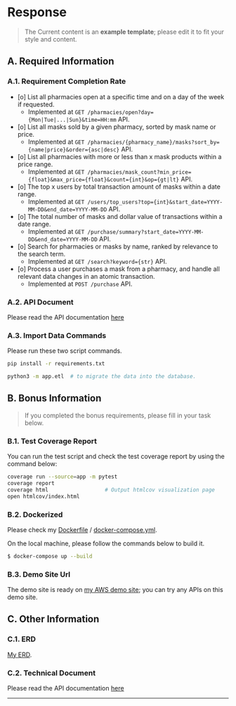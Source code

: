 # Response
> The Current content is an **example template**; please edit it to fit your style and content.
## A. Required Information
### A.1. Requirement Completion Rate
- [o] List all pharmacies open at a specific time and on a day of the week if requested.
  - Implemented at `GET /pharmacies/open?day={Mon|Tue|...|Sun}&time=HH:mm` API.
- [o] List all masks sold by a given pharmacy, sorted by mask name or price.
  - Implemented at `GET /pharmacies/{pharmacy_name}/masks?sort_by={name|price}&order={asc|desc}` API.
- [o] List all pharmacies with more or less than x mask products within a price range.
  - Implemented at `GET /pharmacies/mask_count?min_price={float}&max_price={float}&count={int}&op={gt|lt}` API.
- [o] The top x users by total transaction amount of masks within a date range.
  - Implemented at `GET /users/top_users?top={int}&start_date=YYYY-MM-DD&end_date=YYYY-MM-DD` API.
- [o] The total number of masks and dollar value of transactions within a date range.
  - Implemented at `GET /purchase/summary?start_date=YYYY-MM-DD&end_date=YYYY-MM-DD` API.
- [o] Search for pharmacies or masks by name, ranked by relevance to the search term.
  - Implemented at `GET /search?keyword={str}` API.
- [o] Process a user purchases a mask from a pharmacy, and handle all relevant data changes in an atomic transaction.
  - Implemented at `POST /purchase` API.
### A.2. API Document
Please read the API documentation [here](api-document.md)

### A.3. Import Data Commands
Please run these two script commands.

```bash
pip install -r requirements.txt

python3 -m app.etl  # to migrate the data into the database.
```

## B. Bonus Information

>  If you completed the bonus requirements, please fill in your task below.
### B.1. Test Coverage Report

You can run the test script and check the test coverage report by using the command below:

```bash
coverage run --source=app -m pytest
coverage report 
coverage html                  # Output htmlcov visualization page
open htmlcov/index.html 
```

### B.2. Dockerized
Please check my [Dockerfile](Dockerfile) / [docker-compose.yml](docker-compose.yml).

On the local machine, please follow the commands below to build it.

```bash
$ docker-compose up --build
```

### B.3. Demo Site Url

The demo site is ready on [my AWS demo site](#demo-site-url); you can try any APIs on this demo site.

## C. Other Information

### C.1. ERD

[My ERD](ERD.md).

### C.2. Technical Document
Please read the API documentation [here](api-document.md)

- --
